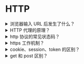 

# HTTP

<details>
  <summary>浏览器输入 URL 后发生了什么？</summary>

[细说浏览器输入URL后发生了什么](https://segmentfault.com/a/1190000012092552)

</details>

<details>
  <summary>HTTP 代理的原理？</summary>

[HTTP 代理原理及实现（一）](https://imququ.com/post/web-proxy.html)

</details>


<details>
  <summary>http 协议的常见状态码？</summary>


</details>

<details>
  <summary>https 工作机制？</summary>


</details>

<details>
  <summary>cookie、session、token 的区别？</summary>


</details>

<details>
  <summary>get 和 post 区别？</summary>


</details>